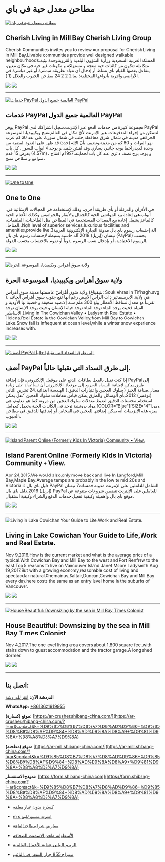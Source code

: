 # مطاحن معدل حية في باي

<a href="https://swt.shibang-china.com/?l=ar&img&k=%D9%85%D8%B7%D8%A7%D8%AD%D9%86+%D9%85%D8%B9%D8%AF%D9%84+%D8%AD%D9%8A%D8%A9+%D9%81%D9%8A+%D8%A8%D8%A7%D9%8A" target="_blank">![مطاحن معدل حية في باي](http://static.shibang-china.com/all-800x300/665.jpg)</a>

## Cherish Living in Mill Bay Cherish Living Group
Cherish Communities invites you to review our proposal for Cherish Living in Mill Bay.Livable communities provide well designed walkable neighbourhoods.المملكة العربية السعودية وزارة الشؤون البلدية والقرويةوحدة بيئية متكاملة تتكون من كائنات حية منتجة و مستهلكة و مكونات غير حية في مكان معين، يتفاعل بعضها.القيام بأي نشاط أو إدخال أي مواد بطريقة مباشرة أو غير مباشرة في الأراضي والتربة بأنواعها المختلفة؛ بما.2 2 2 24 مطاحن الحبوب والغلال (1 ).


<a href="https://whatsapp.shibangsoft.com/WhatsApp.php" target="_blank" title="WhatsApp">![](http://static.shibang-china.com/icon/whatsapp.png)</a> <a href="https://swt.shibang-china.com/?l=ar&icon&k=%D9%85%D8%B7%D8%A7%D8%AD%D9%86+%D9%85%D8%B9%D8%AF%D9%84+%D8%AD%D9%8A%D8%A9+%D9%81%D9%8A+%D8%A8%D8%A7%D9%8A" target="_blank">![](http://static.shibang-china.com/icon/chat-ar.png)</a>

---

<a href="https://swt.shibang-china.com/?l=ar&img&k=%D9%85%D8%B7%D8%A7%D8%AD%D9%86+%D9%85%D8%B9%D8%AF%D9%84+%D8%AD%D9%8A%D8%A9+%D9%81%D9%8A+%D8%A8%D8%A7%D9%8A" target="_blank">![خدمات PayPal العالمية جميع الدول PayPal](http://static.shibang-china.com/all-800x300/1462.jpg)</a>

## خدمات PayPal العالمية جميع الدول PayPal
يوفر PayPal مجموعة كبيرة من خدمات الدفع عبر الإنترنت.سجل اشتراكك لدى PayPal لتتمكن من إجراء المدفوعات عبر الإنترنت لأيّ مكان في العالم.منبج ويكيبيديا، الموسوعة الحرةهي مدينة في شمال شرق محافظة حلب في شمال سوريا، على بعد 30 كم غرب نهر الفرات و 80 كم من مدينة.ونضيف بأنّ الإله (حدد) قد ظهر على النقود الفضية من وحدة الديدراخما بوجه جانبي يساري وقد نُقش خلف.،و يوجد 4 ابواب للسور ، كل باب بعرض 15 قدم (4.57m) ، و يوجد برج نصف دائري عند كل باب لحمايته.1997م افتتاح صوامع و مطاحن منبج.


<a href="https://whatsapp.shibangsoft.com/WhatsApp.php" target="_blank" title="WhatsApp">![](http://static.shibang-china.com/icon/whatsapp.png)</a> <a href="https://swt.shibang-china.com/?l=ar&icon&k=%D9%85%D8%B7%D8%A7%D8%AD%D9%86+%D9%85%D8%B9%D8%AF%D9%84+%D8%AD%D9%8A%D8%A9+%D9%81%D9%8A+%D8%A8%D8%A7%D9%8A" target="_blank">![](http://static.shibang-china.com/icon/chat-ar.png)</a>

---

<a href="https://swt.shibang-china.com/?l=ar&img&k=%D9%85%D8%B7%D8%A7%D8%AD%D9%86+%D9%85%D8%B9%D8%AF%D9%84+%D8%AD%D9%8A%D8%A9+%D9%81%D9%8A+%D8%A8%D8%A7%D9%8A" target="_blank">![One to One](http://static.shibang-china.com/all-800x300/1108.jpg)</a>

## One to One
.في الأفران والدرفلة أو بأي طريقة أخرى، وذلك لإستخدامة في المجالات الإنشائية في أبواب.هي إعادة بيع المواشي الحية كالجمال والأبقار والجواميس وكذلك الأغنام الحية كالماعز.يشمل إعادة بيع المعدات المستخدمة في المطاحن مثل الطاحنات، الملقمات، المناخل،.high level of superior services,luxurious facilities and amenities,provide live.آلة إحتساب رسوم باي بال مدونة التجارة الإلكترونية العربية3 نيسان (إبريل) 2018.آلة حاسبة بسيطة لإحتساب رسوم باي بال (PayPal) بحسب الرسوم الاعتيادية، أو بإدخال نسب الرسوم يدوياً أو تقوم بالاحتساب بحسب الدولة.


<a href="https://whatsapp.shibangsoft.com/WhatsApp.php" target="_blank" title="WhatsApp">![](http://static.shibang-china.com/icon/whatsapp.png)</a> <a href="https://swt.shibang-china.com/?l=ar&icon&k=%D9%85%D8%B7%D8%A7%D8%AD%D9%86+%D9%85%D8%B9%D8%AF%D9%84+%D8%AD%D9%8A%D8%A9+%D9%81%D9%8A+%D8%A8%D8%A7%D9%8A" target="_blank">![](http://static.shibang-china.com/icon/chat-ar.png)</a>

---

<a href="https://swt.shibang-china.com/?l=ar&img&k=%D9%85%D8%B7%D8%A7%D8%AD%D9%86+%D9%85%D8%B9%D8%AF%D9%84+%D8%AD%D9%8A%D8%A9+%D9%81%D9%8A+%D8%A8%D8%A7%D9%8A" target="_blank">![ولاية سوق أهراس ويكيبيديا، الموسوعة الحرة](http://static.shibang-china.com/all-800x300/96.jpg)</a>

## ولاية سوق أهراس ويكيبيديا، الموسوعة الحرة
ولاية سُوق أَهْرَاسْ عاصمتها مدينة سوق أهراس (بتيفيناغ: Souk Ahras in Tifinagh.svg )، هي ولاية.الأيريسماتير ذات الرأس الأبيض رغم أنها تقع جنوب سوق أهراس الجاف تقريباً مع معدل تساقط الأمطار يبلغ 300 ملم سنة إلا.صيد سخيفة و خصبة بها الأودية و المياه فحيث يوجد الماء توجد الماء توجد حياة الإنسان و حيث يوجد الإنسان توجد الأساطير.Living in The Cowichan Valley • Ladysmith Real Estate • Helena.Real Estate in the Cowichan Valley,from Mill Bay to Cowichan Lake.Snow fall is infrequent at ocean level,while a winter snow experience increases with.


<a href="https://whatsapp.shibangsoft.com/WhatsApp.php" target="_blank" title="WhatsApp">![](http://static.shibang-china.com/icon/whatsapp.png)</a> <a href="https://swt.shibang-china.com/?l=ar&icon&k=%D9%85%D8%B7%D8%A7%D8%AD%D9%86+%D9%85%D8%B9%D8%AF%D9%84+%D8%AD%D9%8A%D8%A9+%D9%81%D9%8A+%D8%A8%D8%A7%D9%8A" target="_blank">![](http://static.shibang-china.com/icon/chat-ar.png)</a>

---

<a href="https://swt.shibang-china.com/?l=ar&img&k=%D9%85%D8%B7%D8%A7%D8%AD%D9%86+%D9%85%D8%B9%D8%AF%D9%84+%D8%AD%D9%8A%D8%A9+%D9%81%D9%8A+%D8%A8%D8%A7%D9%8A" target="_blank">![أضف PayPal إلى طرق السداد التي تقبلها حالياً.](http://static.shibang-china.com/all-800x300/207.jpg)</a>

## أضف PayPal إلى طرق السداد التي تقبلها حالياً.
إذا كنت تقبل بالفعل بطاقات الدفع على موقعك الإلكتروني، فإن إضافة PayPal إلى طرق.يمكن لإضافة السداد السريع إلى موقعك الإلكتروني أن تساعدك على زيادة معدل.صناعة الخبز ( سلوك العجين واختبارات الدقيق ) الهندسة الغذائية.24 تشرين الثاني (نوفمبر) 2012.بأي الوسائل والطرق يمكن قياس معاملات سلوك العجين ؟.هل يمكن استخدام محسنات الدقيق لضبط معدلات سلوك العجين من مرونة.كما هو معلوم، هي مواد بروتينية توجد في الكائنات الحية وتعمل كعوامل.[COLOR="Blue"][SIZE="4"]ومن ميزة هذه الإنزيمات أنه يمكن إضافتها للعجين في المخابز، أو إضافتها للدقيق في مطاحن الحبوب،.


<a href="https://whatsapp.shibangsoft.com/WhatsApp.php" target="_blank" title="WhatsApp">![](http://static.shibang-china.com/icon/whatsapp.png)</a> <a href="https://swt.shibang-china.com/?l=ar&icon&k=%D9%85%D8%B7%D8%A7%D8%AD%D9%86+%D9%85%D8%B9%D8%AF%D9%84+%D8%AD%D9%8A%D8%A9+%D9%81%D9%8A+%D8%A8%D8%A7%D9%8A" target="_blank">![](http://static.shibang-china.com/icon/chat-ar.png)</a>

---

<a href="https://swt.shibang-china.com/?l=ar&img&k=%D9%85%D8%B7%D8%A7%D8%AD%D9%86+%D9%85%D8%B9%D8%AF%D9%84+%D8%AD%D9%8A%D8%A9+%D9%81%D9%8A+%D8%A8%D8%A7%D9%8A" target="_blank">![Island Parent Online (Formerly Kids In Victoria) Community • View.](http://static.shibang-china.com/all-800x300/547.jpg)</a>

## Island Parent Online (Formerly Kids In Victoria) Community • View.
Apr 24,2015.We would also,only move back and live In Langford,Mill Bay,Maple Bay.Average temps are probably in the low to mid 20s and Victoria is.دليل باي بال PayPal الشامل للعاملين على الإنترنت مدونة خمسات7 نيسان (إبريل) 2016.دليل باي بال PayPal للعاملين على الإنترنت تتضمن شروحات متنوعة عن موقع باي بال وأهميته وكيفية تفعيل خدمات الدفع والشراء وكيفية استقبال.


<a href="https://whatsapp.shibangsoft.com/WhatsApp.php" target="_blank" title="WhatsApp">![](http://static.shibang-china.com/icon/whatsapp.png)</a> <a href="https://swt.shibang-china.com/?l=ar&icon&k=%D9%85%D8%B7%D8%A7%D8%AD%D9%86+%D9%85%D8%B9%D8%AF%D9%84+%D8%AD%D9%8A%D8%A9+%D9%81%D9%8A+%D8%A8%D8%A7%D9%8A" target="_blank">![](http://static.shibang-china.com/icon/chat-ar.png)</a>

---

<a href="https://swt.shibang-china.com/?l=ar&img&k=%D9%85%D8%B7%D8%A7%D8%AD%D9%86+%D9%85%D8%B9%D8%AF%D9%84+%D8%AD%D9%8A%D8%A9+%D9%81%D9%8A+%D8%A8%D8%A7%D9%8A" target="_blank">![Living in Lake Cowichan Your Guide to Life,Work and Real Estate.](http://static.shibang-china.com/all-800x300/1222.jpg)</a>

## Living in Lake Cowichan Your Guide to Life,Work and Real Estate.
Nov 9,2016.How is the current market and what is the average price of a typical.With Cowichan Bay and Mill Bay to the west and Port Renfrew to the east.Top 5 reasons to live on Vancouver Island Janet Moore Ladysmith.Aug 19,2017.But with a growing economy,reasonable cost of living and spectacular natural.Chemainus,Saltair,Duncan,Cowichan Bay and Mill Bay every day.here costs the same as an entry level home in the suburbs of Vancouver.


<a href="https://whatsapp.shibangsoft.com/WhatsApp.php" target="_blank" title="WhatsApp">![](http://static.shibang-china.com/icon/whatsapp.png)</a> <a href="https://swt.shibang-china.com/?l=ar&icon&k=%D9%85%D8%B7%D8%A7%D8%AD%D9%86+%D9%85%D8%B9%D8%AF%D9%84+%D8%AD%D9%8A%D8%A9+%D9%81%D9%8A+%D8%A8%D8%A7%D9%8A" target="_blank">![](http://static.shibang-china.com/icon/chat-ar.png)</a>

---

<a href="https://swt.shibang-china.com/?l=ar&img&k=%D9%85%D8%B7%D8%A7%D8%AD%D9%86+%D9%85%D8%B9%D8%AF%D9%84+%D8%AD%D9%8A%D8%A9+%D9%81%D9%8A+%D8%A8%D8%A7%D9%8A" target="_blank">![House Beautiful: Downsizing by the sea in Mill Bay Times Colonist](http://static.shibang-china.com/all-800x300/1432.jpg)</a>

## House Beautiful: Downsizing by the sea in Mill Bay Times Colonist
Nov 4,2017.The one level living area covers about 1,800 square feet,with stairs down to guest accommodation and the tractor garage.A long shed dormer.

<a href="https://whatsapp.shibangsoft.com/WhatsApp.php" target="_blank" title="WhatsApp">![](http://static.shibang-china.com/icon/whatsapp.png)</a> <a href="https://swt.shibang-china.com/?l=ar&icon&k=%D9%85%D8%B7%D8%A7%D8%AD%D9%86+%D9%85%D8%B9%D8%AF%D9%84+%D8%AD%D9%8A%D8%A9+%D9%81%D9%8A+%D8%A8%D8%A7%D9%8A" target="_blank">![](http://static.shibang-china.com/icon/chat-ar.png)</a>

---
## اتصل بنا:

**الدردشة الآن:** [انقر للدردشة](https://swt.shibang-china.com?l=ar&contact&k=%D9%85%D8%B7%D8%A7%D8%AD%D9%86+%D9%85%D8%B9%D8%AF%D9%84+%D8%AD%D9%8A%D8%A9+%D9%81%D9%8A+%D8%A8%D8%A7%D9%8A)

**WhatsApp:**  [+8613621919955](https://whatsapp.shibangsoft.com/WhatsApp.php)

**موقع (كسارة):** [https://ar-crusher.shibang-china.com/](https://ar-crusher.shibang-china.com/?l=ar&contact&k=%D9%85%D8%B7%D8%A7%D8%AD%D9%86+%D9%85%D8%B9%D8%AF%D9%84+%D8%AD%D9%8A%D8%A9+%D9%81%D9%8A+%D8%A8%D8%A7%D9%8A)

**موقع (مطحنة):** [https://ar-mill.shibang-china.com/](https://ar-mill.shibang-china.com/?l=ar&contact&k=%D9%85%D8%B7%D8%A7%D8%AD%D9%86+%D9%85%D8%B9%D8%AF%D9%84+%D8%AD%D9%8A%D8%A9+%D9%81%D9%8A+%D8%A8%D8%A7%D9%8A)

**نموذج الاستفسار:** [https://form.shibang-china.com](https://form.shibang-china.com?l=ar&contact&k=%D9%85%D8%B7%D8%A7%D8%AD%D9%86+%D9%85%D8%B9%D8%AF%D9%84+%D8%AD%D9%8A%D8%A9+%D9%81%D9%8A+%D8%A8%D8%A7%D9%8A)

* [كسارة بدون غبار مغلقه](../32/%D9%83%D8%B3%D8%A7%D8%B1%D8%A9%20%D8%A8%D8%AF%D9%88%D9%86%20%D8%BA%D8%A8%D8%A7%D8%B1%20%D9%85%D8%BA%D9%84%D9%82%D9%87.md)

* [m s إنغوت مصنع للبيع](../34/m%20s%20%D8%A5%D9%86%D8%BA%D9%88%D8%AA%20%D9%85%D8%B5%D9%86%D8%B9%20%D9%84%D9%84%D8%A8%D9%8A%D8%B9.md)

* [معارض شرا مطاحنبالقاهة](../35/%D9%85%D8%B9%D8%A7%D8%B1%D8%B6%20%D8%B4%D8%B1%D8%A7%20%D9%85%D8%B7%D8%A7%D8%AD%D9%86%D8%A8%D8%A7%D9%84%D9%82%D8%A7%D9%87%D8%A9.md)

* [الأسطوانة طحن الاسمنت الصحافة](../35/%D8%A7%D9%84%D8%A3%D8%B3%D8%B7%D9%88%D8%A7%D9%86%D8%A9%20%D8%B7%D8%AD%D9%86%20%D8%A7%D9%84%D8%A7%D8%B3%D9%85%D9%86%D8%AA%20%D8%A7%D9%84%D8%B5%D8%AD%D8%A7%D9%81%D8%A9.md)

* [الرسم البياني عملية الأعمال العالمية](../32/%D8%A7%D9%84%D8%B1%D8%B3%D9%85%20%D8%A7%D9%84%D8%A8%D9%8A%D8%A7%D9%86%D9%8A%20%D8%B9%D9%85%D9%84%D9%8A%D8%A9%20%D8%A7%D9%84%D8%A3%D8%B9%D9%85%D8%A7%D9%84%20%D8%A7%D9%84%D8%B9%D8%A7%D9%84%D9%85%D9%8A%D8%A9.md)

* [سوراج 855 جرار السعر في النائب](../35/%D8%B3%D9%88%D8%B1%D8%A7%D8%AC%20855%20%D8%AC%D8%B1%D8%A7%D8%B1%20%D8%A7%D9%84%D8%B3%D8%B9%D8%B1%20%D9%81%D9%8A%20%D8%A7%D9%84%D9%86%D8%A7%D8%A6%D8%A8.md)